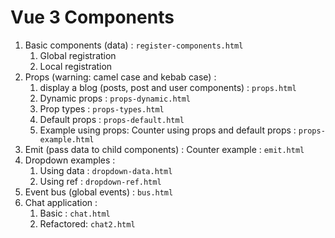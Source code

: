 # Vue 3 Components

1. Basic components (data) : `register-components.html`
   1. Global registration
   1. Local registration
1. Props (warning: camel case and kebab case) :
   1. display a blog (posts, post and user components) : `props.html`
   1. Dynamic props : `props-dynamic.html`
   1. Prop types : `props-types.html`
   1. Default props : `props-default.html`
   1. Example using props: Counter using props and default props : `props-example.html`
1. Emit (pass data to child components) : Counter example : `emit.html`
1. Dropdown examples :
   1. Using data : `dropdown-data.html`
   1. Using ref : `dropdown-ref.html`
1. Event bus (global events) : `bus.html`
1. Chat application :
   1. Basic : `chat.html`
   1. Refactored: `chat2.html`
